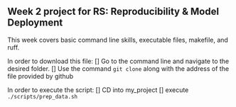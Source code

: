 ## Week 2 project for RS: Reproducibility & Model Deployment

This week covers basic command line skills, executable files, makefile, and ruff.

In order to download this file:
[] Go to the command line and navigate to the desired folder.
[] Use the command `git clone` along with the address of the file provided by github

In order to execute the script:
[] CD into my_project
[] execute `./scripts/prep_data.sh`
